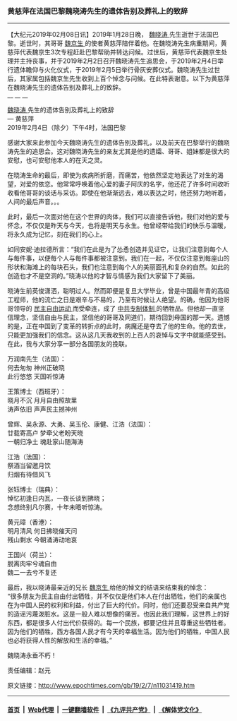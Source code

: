 ### 黄慈萍在法国巴黎魏晓涛先生的遗体告别及葬礼上的致辞
------------------------

<p>
 【大纪元2019年02月08日讯】2019年1月28日晚，
 <a href="http://www.epochtimes.com/gb/tag/%E9%AD%8F%E6%99%93%E6%B6%9B.html">
  魏晓涛
 </a>
 先生逝世于法国巴黎。逝世时，其哥哥
 <a href="http://www.epochtimes.com/gb/tag/%E9%AD%8F%E4%BA%AC%E7%94%9F.html">
  魏京生
 </a>
 的使者黄慈萍陪伴着他。在魏晓涛先生病重期间，黄慈萍代表魏京生3次专程赶赴巴黎帮助并转达问候。过世后，黄慈萍代表魏京生处理并主持丧事，并于2019年2月2日召开魏晓涛先生追思会，于2019年2月4日举行遗体瞻仰与火化仪式，于2019年2月5日举行骨灰安葬仪式。魏晓涛先生过世后，其家属包括魏京生先生收到上百个悼念与问候。在此特表谢意。以下为黄慈萍在魏晓涛先生的遗体告别及葬礼上的致辞。
 <br/>
 __ __ __
</p>
<p>
 <a href="http://www.epochtimes.com/gb/tag/%E9%AD%8F%E6%99%93%E6%B6%9B.html">
  魏晓涛
 </a>
 先生的遗体告别及葬礼上的致辞
 <br/>
 — 黄慈萍
 <br/>
 2019年2月4日（除夕）下午4时，法国巴黎
</p>
<p>
 感谢大家来此参加今天魏晓涛先生的遗体告别及葬礼，以及前天在巴黎举行的魏晓涛先生的追思会。这对魏晓涛先生的亲友尤其是他的遗孀、哥哥、姐妹都是很大的安慰，也可安慰他本人的在天之灵。
</p>
<p>
 在晓涛生命的最后，即使为疾病所折磨，而痛苦，他依然坚定地表达了对生的渴望，对爱的依恋。他常常呼唤着他心爱的妻子阿庆的名字，他还花了许多时间收听收看他哥哥的谈话与采访。即使在他渐渐远去，难以表达之时，他还努力地听着，人间的最后声音。。。
</p>
<p>
 此时，最后一次面对他在这个世界的肉体，我们可以直接告诉他，我们对他的爱与怀念，不仅仅是昨天与今天，也将是明天与永生。他曾经带给我们的快乐与温暖，将永久成为记忆，刻在我们的心上。
</p>
<p>
 如同安妮‧迪拉德所言：“我们在此是为了怂恿创造并见证它，让我们注意到每个人与每件事，以便每个人与每件事都被注意到。我们在一起，不仅仅注意到每座山的形状和海滩上的每块石头，我们也注意到每个人的美丽面孔和复杂的自然。如此的创造也才不是空洞的。”晓涛以他的才智与情感为我们大家留下了美丽。
</p>
<p>
 晓涛生前英俊潇洒，聪明过人。然而即便是复旦大学毕业，曾是中国最年青的高级工程师，他的流亡之日是艰辛与不易的，乃至有时候让人绝望。的确，他因为他哥哥领导的
 <a href="http://www.epochtimes.com/gb/tag/%E6%B0%91%E4%B8%BB%E8%87%AA%E7%94%B1%E8%BF%90%E5%8A%A8.html">
  民主自由运动
 </a>
 而受牵连，成了
 <a href="http://www.epochtimes.com/gb/tag/%E4%B8%AD%E5%85%B1%E4%B8%93%E5%88%B6%E4%BD%93%E5%88%B6.html">
  中共专制体制
 </a>
 的牺牲品。但他却一直坚信理念，坚信自由与民主，坚信他的哥哥及同道们，期待回到母国的那一天。遗憾的是，正在中国到了变革的转折点的此时，病魔还是夺去了他的生命。他的去世，只能更加强我们的信念。这从这几天我收到的上百人的哀悼与文字中就能感受到。在此，我与大家分享一部分各国朋友的挽联。
</p>
<p>
 万润南先生（法国）：
 <br/>
 何去匆匆 神州正破晓
 <br/>
 此行悠悠 天国听惊涛
</p>
<p>
 王策博士（西班牙）：
 <br/>
 晓月不沉 月月自由照故里
 <br/>
 涛声依旧 声声民主撼神州
</p>
<p>
 曾辉、吴永源、大勇、吴玉伦、康健、江浩（法国）：
 <br/>
 廿载寄高卢 梦牵父老盼天晓
 <br/>
 一朝归净土 魂赴家山随海涛
</p>
<p>
 江浩（法国）：
 <br/>
 祭酒当留邀月饮
 <br/>
 归烟有待借风飞
</p>
<p>
 张钰博士（瑞典）：
 <br/>
 悼忆初逢日内瓦，一夜长谈到拂晓；
 <br/>
 念想终别凡尔赛，十年未晤听惊涛。
</p>
<p>
 黄元璋（香港）：
 <br/>
 明月清风 何日拂晓催天问
 <br/>
 残山剩水 今朝涌涛动地哀
</p>
<p>
 王国兴（荷兰）：
 <br/>
 脱离肉牢兮魂自由
 <br/>
 魏二一去兮不复还
</p>
<p>
 最后，我以晓涛最亲近的兄长
 <a href="http://www.epochtimes.com/gb/tag/%E9%AD%8F%E4%BA%AC%E7%94%9F.html">
  魏京生
 </a>
 给他的悼文的结语来结束我的悼念：
 <br/>
 “很多朋友为民主自由付出牺牲，并不仅仅是他们本人在付出牺牲，他们的亲属也在为中国人民的权利和利益，付出了巨大的代价。同时，他们还要忍受来自共产党的造谣污蔑泼脏水。这是一般人难以想像的痛苦。也因此我们理解，这世界上的好东西，都是很多人付出代价获得的。每一个民族，都要记住并且尊重这些牺牲者。因为他们的牺牲，西方各国人民才有今天的幸福生活。因为他们的牺牲，中国人民也必将获得人性的解放和生活的幸福。”
</p>
<p>
 魏晓涛永垂不朽！
</p>
<p>
 责任编辑：赵元
</p>

原文链接：http://www.epochtimes.com/gb/19/2/7/n11031419.htm


------------------------
#### [首页](https://github.com/gfw-breaker/banned-news/blob/master/README.md) &nbsp;|&nbsp; [Web代理](https://github.com/labour-camp/helloworld) &nbsp;|&nbsp; [一键翻墙软件](https://github.com/gfw-breaker/nogfw/blob/master/README.md) &nbsp;|&nbsp; [《九评共产党》](https://github.com/gfw-breaker/9ping.md/blob/master/README.md#九评之一评共产党是什么) &nbsp;|&nbsp; [《解体党文化》](https://github.com/gfw-breaker/jtdwh.md/blob/master/README.md#绪论)

